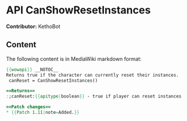 # API CanShowResetInstances

**Contributor:** KethoBot

## Content

The following content is in MediaWiki markdown format:

```mediawiki
{{wowapi}} __NOTOC__
Returns true if the character can currently reset their instances.
 canReset = CanShowResetInstances()

==Returns==
:;canReset:{{apitype|boolean}} - true if player can reset instances

==Patch changes==
* {{Patch 1.11|note=Added.}}
```